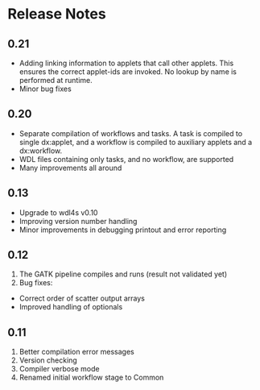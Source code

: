 # Release Notes

## 0.21
- Adding linking information to applets that call other applets. This
ensures the correct applet-ids are invoked. No lookup by name
is performed at runtime.
- Minor bug fixes

## 0.20
- Separate compilation of workflows and tasks. A task is compiled to
single dx:applet, and a workflow is compiled to auxiliary applets and
a dx:workflow.
- WDL files containing only tasks, and no workflow, are supported
- Many improvements all around

## 0.13
- Upgrade to wdl4s v0.10
- Improving version number handling
- Minor improvements in debugging printout and error reporting

## 0.12
1. The GATK pipeline compiles and runs (result not validated yet)
2. Bug fixes:
  * Correct order of scatter output arrays
  * Improved handling of optionals

## 0.11
1. Better compilation error messages
2. Version checking
3. Compiler verbose mode
4. Renamed initial workflow stage to Common
